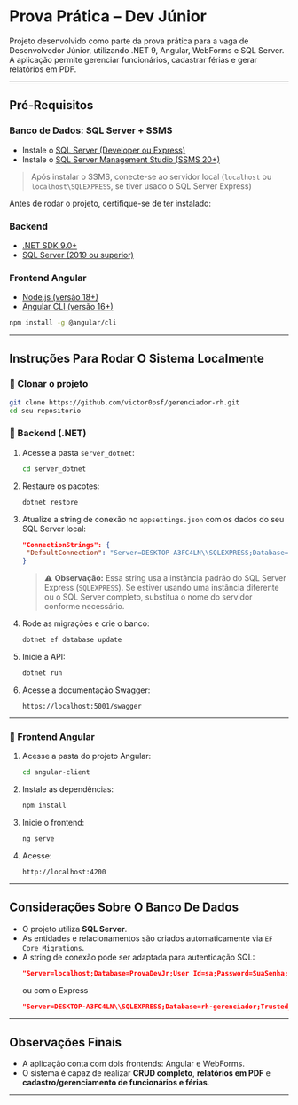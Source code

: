 #  Prova Prática – Dev Júnior

Projeto desenvolvido como parte da prova prática para a vaga de Desenvolvedor Júnior, utilizando .NET 9, Angular, WebForms e SQL Server. A aplicação permite gerenciar funcionários, cadastrar férias e gerar relatórios em PDF.

---

##  Pré-Requisitos

### Banco de Dados: SQL Server + SSMS

- Instale o [SQL Server (Developer ou Express)](https://www.microsoft.com/pt-br/sql-server/sql-server-downloads)  
- Instale o [SQL Server Management Studio (SSMS 20+)](https://learn.microsoft.com/pt-br/sql/ssms/download-sql-server-management-studio-ssms)

> Após instalar o SSMS, conecte-se ao servidor local (`localhost` ou `localhost\SQLEXPRESS`, se tiver usado o SQL Server Express)

Antes de rodar o projeto, certifique-se de ter instalado:

### Backend
- [.NET SDK 9.0+](https://dotnet.microsoft.com/download/dotnet/9.0)
- [SQL Server (2019 ou superior)](https://www.microsoft.com/pt-br/sql-server/sql-server-downloads)

### Frontend Angular
- [Node.js (versão 18+)](https://nodejs.org/)
- [Angular CLI (versão 16+)](https://angular.io/cli)
```bash
npm install -g @angular/cli
```

---

## Instruções Para Rodar O Sistema Localmente

### 🔹 Clonar o projeto
```bash
git clone https://github.com/victor0psf/gerenciador-rh.git
cd seu-repositorio
```

### 🔹 Backend (.NET)

1. Acesse a pasta `server_dotnet`:
   ```bash
   cd server_dotnet
   ```

2. Restaure os pacotes:
   ```bash
   dotnet restore
   ```

3. Atualize a string de conexão no `appsettings.json` com os dados do seu SQL Server local:
   ```json
   "ConnectionStrings": {
    "DefaultConnection": "Server=DESKTOP-A3FC4LN\\SQLEXPRESS;Database=rh-gerenciador;Trusted_Connection=True;TrustServerCertificate=True"
   }
   ```
   > ⚠️ **Observação:** Essa string usa a instância padrão do SQL Server Express (`SQLEXPRESS`). Se estiver usando uma instância diferente ou o SQL Server completo, substitua o nome do servidor conforme necessário.

4. Rode as migrações e crie o banco:
   ```bash
   dotnet ef database update
   ```

5. Inicie a API:
   ```bash
   dotnet run
   ```

6. Acesse a documentação Swagger:
   ```
   https://localhost:5001/swagger
   ```

---

### 🔹 Frontend Angular

1. Acesse a pasta do projeto Angular:
   ```bash
   cd angular-client
   ```

2. Instale as dependências:
   ```bash
   npm install
   ```

3. Inicie o frontend:
   ```bash
   ng serve
   ```

4. Acesse:
   ```
   http://localhost:4200
   ```

---

## Considerações Sobre O Banco De Dados

- O projeto utiliza **SQL Server**.
- As entidades e relacionamentos são criados automaticamente via `EF Core Migrations`.
- A string de conexão pode ser adaptada para autenticação SQL:
  ```json
  "Server=localhost;Database=ProvaDevJr;User Id=sa;Password=SuaSenha;"
  ```
  ou com o Express
  ```json
  "Server=DESKTOP-A3FC4LN\\SQLEXPRESS;Database=rh-gerenciador;Trusted_Connection=True;TrustServerCertificate=True"
  ```

---

## Observações Finais

- A aplicação conta com dois frontends: Angular e WebForms.
- O sistema é capaz de realizar **CRUD completo**, **relatórios em PDF** e **cadastro/gerenciamento de funcionários e férias**.

---
